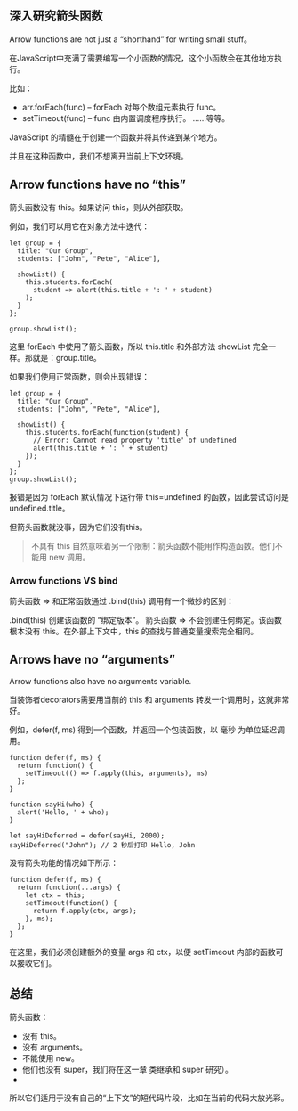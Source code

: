 ## 深入研究箭头函数

Arrow functions are not just a “shorthand” for writing small stuff。

在JavaScript中充满了需要编写一个小函数的情况，这个小函数会在其他地方执行。

比如：
* arr.forEach(func) – forEach 对每个数组元素执行 func。
* setTimeout(func) – func 由内置调度程序执行。
……等等。

JavaScript 的精髓在于创建一个函数并将其传递到某个地方。

并且在这种函数中，我们不想离开当前上下文环境。

## Arrow functions have no “this”

箭头函数没有 this。如果访问 this，则从外部获取。

例如，我们可以用它在对象方法中迭代：
```
let group = {
  title: "Our Group",
  students: ["John", "Pete", "Alice"],

  showList() {
    this.students.forEach(
      student => alert(this.title + ': ' + student)
    );
  }
};

group.showList();
```

这里 forEach 中使用了箭头函数，所以 this.title 和外部方法 showList 完全一样。那就是：group.title。

如果我们使用正常函数，则会出现错误：
```
let group = {
  title: "Our Group",
  students: ["John", "Pete", "Alice"],

  showList() {
    this.students.forEach(function(student) {
      // Error: Cannot read property 'title' of undefined
      alert(this.title + ': ' + student)
    });
  }
};
group.showList();
```
报错是因为 forEach 默认情况下运行带 this=undefined 的函数，因此尝试访问是 undefined.title。

但箭头函数就没事，因为它们没有this。

>不具有 this 自然意味着另一个限制：箭头函数不能用作构造函数。他们不能用 new 调用。

### Arrow functions VS bind

箭头函数 => 和正常函数通过 .bind(this) 调用有一个微妙的区别：

.bind(this) 创建该函数的 “绑定版本”。
箭头函数 => 不会创建任何绑定。该函数根本没有 this。在外部上下文中，this 的查找与普通变量搜索完全相同。


## Arrows have no “arguments”

Arrow functions also have no arguments variable.

当装饰者decorators需要用当前的 this 和 arguments 转发一个调用时，这就非常好。

例如，defer(f, ms) 得到一个函数，并返回一个包装函数，以 毫秒 为单位延迟调用。
```
function defer(f, ms) {
  return function() {
    setTimeout(() => f.apply(this, arguments), ms)
  };
}

function sayHi(who) {
  alert('Hello, ' + who);
}

let sayHiDeferred = defer(sayHi, 2000);
sayHiDeferred("John"); // 2 秒后打印 Hello, John
```
没有箭头功能的情况如下所示：

```
function defer(f, ms) {
  return function(...args) {
    let ctx = this;
    setTimeout(function() {
      return f.apply(ctx, args);
    }, ms);
  };
}
```
在这里，我们必须创建额外的变量 args 和 ctx，以便 setTimeout 内部的函数可以接收它们。


## 总结
箭头函数：
* 没有 this。
* 没有 arguments。
* 不能使用 new。
* 他们也没有 super，我们将在这一章 类继承和 super 研究）。
* 
所以它们适用于没有自己的“上下文”的短代码片段，比如在当前的代码大放光彩。